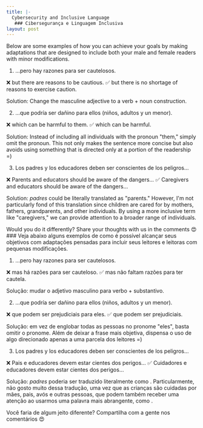 ```yaml
---
title: |-
  Cybersecurity and Inclusive Language
   ### Cibersegurança e Linguagem Inclusiva
layout: post
---
```


Below are some examples of how you can achieve your goals by making adaptations that are designed to include both your male and female readers with minor modifications.

1) …pero hay razones para ser cautelosos.

❌ but there are reasons to be cautious.
✅ but there is no shortage of reasons to exercise caution.

Solution: Change the masculine adjective to a verb + noun construction.

2) …que podría ser dañino para ellos (niños, adultos y un menor).

❌ which can be harmful to them.
✅ which can be harmful.

Solution: Instead of including all individuals with the pronoun "them," simply omit the pronoun. This not only makes the sentence more concise but also avoids using something that is directed only at a portion of the readership =)

3) Los padres y los educadores deben ser conscientes de los peligros…

❌ Parents and educators should be aware of the dangers...
✅ Caregivers and educators should be aware of the dangers...

Solution: _padres_ could be literally translated as "parents." However, I'm not particularly fond of this translation since children are cared for by mothers, fathers, grandparents, and other individuals. By using a more inclusive term like "caregivers," we can provide attention to a broader range of individuals.

Would you do it differently? Share your thoughts with us in the comments 😍 ### Veja abaixo alguns exemplos de como é possível alcançar seus objetivos com adaptações pensadas para incluir seus leitores e leitoras com pequenas modificações.

1) …pero hay razones para ser cautelosos.

❌ mas há razões para ser cauteloso.
✅ mas não faltam razões para ter cautela.

Solução: mudar o adjetivo masculino para verbo + substantivo.

2) …que podría ser dañino para ellos (niños, adultos y un menor).

❌ que podem ser prejudiciais para eles.
✅ que podem ser prejudiciais.

Solução: em vez de englobar todas as pessoas no pronome "eles", basta omitir o pronome. Além de deixar a frase mais objetiva, dispensa o uso de algo direcionado apenas a uma parcela dos leitores =)

3) Los padres y los educadores deben ser conscientes de los peligros…

❌ Pais e educadores devem estar cientes dos perigos…
✅ Cuidadores e educadores devem estar cientes dos perigos…

Solução: _padres_ poderia ser traduzido literalmente como <pais>. Particularmente, não gosto muito dessa tradução, uma vez que as crianças são cuidadas por mães, pais, avós e outras pessoas, que podem também receber uma atenção ao usarmos uma palavra mais abrangente, como <cuidadores>.

Você faria de algum jeito diferente? Compartilha com a gente nos comentários 😍
